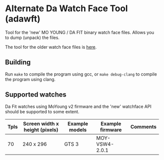 # Alternate Da Watch Face Tool (adawft)

Tool for the 'new' MO YOUNG / DA FIT binary watch face files. Allows you to dump (unpack) the files.

The tool for the older watch face files is [here](https://github.com/david47k/dawft).

## Building

Run `make` to compile the program using gcc, or `make debug-clang` to compile the program using clang. 

## Supported watches

Da Fit watches using MoYoung v2 firmware and the 'new' watchface API should be supported to some extent.  

Tpls | Screen width x height (pixels) |  Example models | Example firmware | Comments 
-----|------------|--------------|----------------|---------
  70 | 	240 x 296 |  GTS 3       | MOY-VSW4-2.0.1       | 

